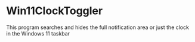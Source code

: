 # Win11ClockToggler
This program searches and hides the full notification area or just the clock in the Windows 11 taskbar
